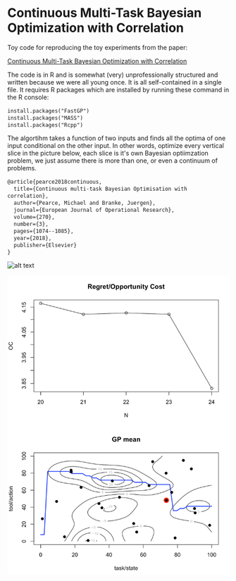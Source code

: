 # Continuous Multi-Task Bayesian Optimization with Correlation

Toy code for reproducing the toy experiments from the paper:

[Continuous Multi-Task Bayesian Optimization with Correlation](https://www.sciencedirect.com/science/article/abs/pii/S0377221718302261)

The code is in R and is somewhat (very) unprofessionally structured and written because we were all young once. It is all self-contained in a single file. It requires R packages which are installed by running these command in the R console:

```
install.packages("FastGP")
install.packages("MASS")
install.packages("Rcpp")
```


The algortihm takes a function of two inputs and finds all the optima of one input conditional on the other input. In other words, optimize every vertical slice in the picture below, each slice is it's own Bayesian optiimzation problem, we just assume there is more than one, or even a continuum of problems.


```
@article{pearce2018continuous,
  title={Continuous multi-task Bayesian Optimisation with correlation},
  author={Pearce, Michael and Branke, Juergen},
  journal={European Journal of Operational Research},
  volume={270},
  number={3},
  pages={1074--1085},
  year={2018},
  publisher={Elsevier}
}
```

![alt text](https://github.com/scrambledpie/Conditional-Multi-Task-BayesOpt/blob/master/MTKGREVI_sparse.gif)

![alt text](https://raw.githubusercontent.com/scrambledpie/Conditional-Multi-Task-BayesOpt/master/Screen%20Shot%202019-05-21%20at%205.23.01%20PM.png)
